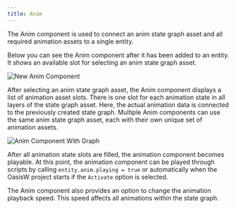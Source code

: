 ```yaml
---
title: Anim
---
```


The Anim component is used to connect an anim state graph asset and all required animation assets to a single entity.

Below you can see the Anim component after it has been added to an entity. It shows an available slot for selecting an anim state graph asset.

![New Anim Component](/img/user-manual/anim/new_anim_component.png)

After selecting an anim state graph asset, the Anim component displays a list of animation asset slots. There is one slot for each animation state in all layers of the state graph asset. Here, the actual animation data is connected to the previously created state graph. Multiple Anim components can use the same anim state graph asset, each with their own unique set of animation assets.

![Anim Component With Graph](/img/user-manual/anim/anim_component_with_graph.png)

After all animation state slots are filled, the animation component becomes playable. At this point, the animation component can be played through scripts by calling `entity.anim.playing = true` or automatically when the OasisW project starts if the `Activate` option is selected.

The Anim component also provides an option to change the animation playback speed. This speed affects all animations within the state graph.
